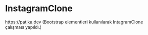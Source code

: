 # InstagramClone
https://patika.dev (Bootstrap elementleri kullanılarak IntagramClone çalışması yapıldı.)
